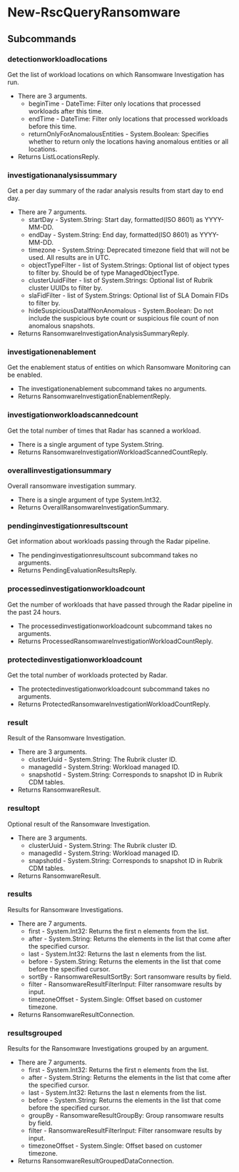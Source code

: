 # New-RscQueryRansomware
## Subcommands
### detectionworkloadlocations
Get the list of workload locations on which Ransomware Investigation has run.

- There are 3 arguments.
    - beginTime - DateTime: Filter only locations that processed workloads after this time.
    - endTime - DateTime: Filter only locations that processed workloads before this time.
    - returnOnlyForAnomalousEntities - System.Boolean: Specifies whether to return only the locations having anomalous entities or all locations.
- Returns ListLocationsReply.
### investigationanalysissummary
Get a per day summary of the radar analysis results from start day to end day.

- There are 7 arguments.
    - startDay - System.String: Start day, formatted(ISO 8601) as YYYY-MM-DD.
    - endDay - System.String: End day, formatted(ISO 8601) as YYYY-MM-DD.
    - timezone - System.String: Deprecated timezone field that will not be used. All results are in UTC.
    - objectTypeFilter - list of System.Strings: Optional list of object types to filter by. Should be of type ManagedObjectType.
    - clusterUuidFilter - list of System.Strings: Optional list of Rubrik cluster UUIDs to filter by.
    - slaFidFilter - list of System.Strings: Optional list of SLA Domain FIDs to filter by.
    - hideSuspiciousDataIfNonAnomalous - System.Boolean: Do not include the suspicious byte count or suspicious file count of non anomalous snapshots.
- Returns RansomwareInvestigationAnalysisSummaryReply.
### investigationenablement
Get the enablement status of entities on which Ransomware Monitoring can be enabled.

- The investigationenablement subcommand takes no arguments.
- Returns RansomwareInvestigationEnablementReply.
### investigationworkloadscannedcount
Get the total number of times that Radar has scanned a workload.

- There is a single argument of type System.String.
- Returns RansomwareInvestigationWorkloadScannedCountReply.
### overallinvestigationsummary
Overall ransomware investigation summary.

- There is a single argument of type System.Int32.
- Returns OverallRansomwareInvestigationSummary.
### pendinginvestigationresultscount
Get information about workloads passing through the Radar pipeline.

- The pendinginvestigationresultscount subcommand takes no arguments.
- Returns PendingEvaluationResultsReply.
### processedinvestigationworkloadcount
Get the number of workloads that have passed through the Radar pipeline in the past 24 hours.

- The processedinvestigationworkloadcount subcommand takes no arguments.
- Returns ProcessedRansomwareInvestigationWorkloadCountReply.
### protectedinvestigationworkloadcount
Get the total number of workloads protected by Radar.

- The protectedinvestigationworkloadcount subcommand takes no arguments.
- Returns ProtectedRansomwareInvestigationWorkloadCountReply.
### result
Result of the Ransomware Investigation.

- There are 3 arguments.
    - clusterUuid - System.String: The Rubrik cluster ID.
    - managedId - System.String: Workload managed ID.
    - snapshotId - System.String: Corresponds to snapshot ID in Rubrik CDM tables.
- Returns RansomwareResult.
### resultopt
Optional result of the Ransomware Investigation.

- There are 3 arguments.
    - clusterUuid - System.String: The Rubrik cluster ID.
    - managedId - System.String: Workload managed ID.
    - snapshotId - System.String: Corresponds to snapshot ID in Rubrik CDM tables.
- Returns RansomwareResult.
### results
Results for Ransomware Investigations.

- There are 7 arguments.
    - first - System.Int32: Returns the first n elements from the list.
    - after - System.String: Returns the elements in the list that come after the specified cursor.
    - last - System.Int32: Returns the last n elements from the list.
    - before - System.String: Returns the elements in the list that come before the specified cursor.
    - sortBy - RansomwareResultSortBy: Sort ransomware results by field.
    - filter - RansomwareResultFilterInput: Filter ransomware results by input.
    - timezoneOffset - System.Single: Offset based on customer timezone.
- Returns RansomwareResultConnection.
### resultsgrouped
Results for the Ransomware Investigations grouped by an argument.

- There are 7 arguments.
    - first - System.Int32: Returns the first n elements from the list.
    - after - System.String: Returns the elements in the list that come after the specified cursor.
    - last - System.Int32: Returns the last n elements from the list.
    - before - System.String: Returns the elements in the list that come before the specified cursor.
    - groupBy - RansomwareResultGroupBy: Group ransomware results by field.
    - filter - RansomwareResultFilterInput: Filter ransomware results by input.
    - timezoneOffset - System.Single: Offset based on customer timezone.
- Returns RansomwareResultGroupedDataConnection.
